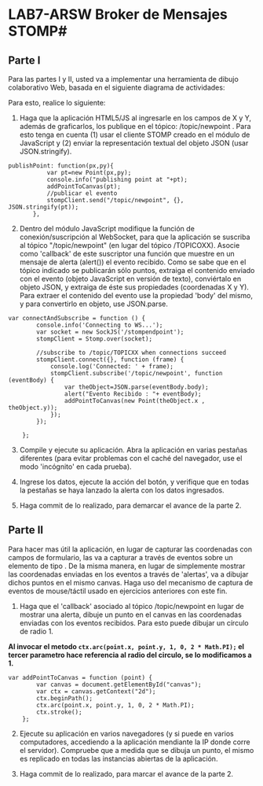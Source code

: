 # LAB7-ARSW Broker de Mensajes STOMP#

## Parte I ##
Para las partes I y II, usted va a implementar una herramienta de dibujo colaborativo Web, basada en el siguiente diagrama de actividades:

Para esto, realice lo siguiente:

1. Haga que la aplicación HTML5/JS al ingresarle en los campos de X y Y, además de graficarlos, los publique en el tópico: /topic/newpoint . Para esto tenga en cuenta (1) usar el cliente STOMP creado en el módulo de JavaScript y (2) enviar la representación textual del objeto JSON (usar JSON.stringify).

 ```
 publishPoint: function(px,py){
            var pt=new Point(px,py);
            console.info("publishing point at "+pt);
            addPointToCanvas(pt);
            //publicar el evento
            stompClient.send("/topic/newpoint", {}, JSON.stringify(pt));
        },
```

2. Dentro del módulo JavaScript modifique la función de conexión/suscripción al WebSocket, para que la aplicación se suscriba al tópico "/topic/newpoint" (en lugar del tópico /TOPICOXX). Asocie como 'callback' de este suscriptor una función que muestre en un mensaje de alerta (alert()) el evento recibido. Como se sabe que en el tópico indicado se publicarán sólo puntos, extraiga el contenido enviado con el evento (objeto JavaScript en versión de texto), conviértalo en objeto JSON, y extraiga de éste sus propiedades (coordenadas X y Y). Para extraer el contenido del evento use la propiedad 'body' del mismo, y para convertirlo en objeto, use JSON.parse.

``` 
var connectAndSubscribe = function () {
        console.info('Connecting to WS...');
        var socket = new SockJS('/stompendpoint');
        stompClient = Stomp.over(socket);
        
        //subscribe to /topic/TOPICXX when connections succeed
        stompClient.connect({}, function (frame) {
            console.log('Connected: ' + frame);
            stompClient.subscribe('/topic/newpoint', function (eventBody) {
                var theObject=JSON.parse(eventBody.body);
                alert("Evento Recibido : "+ eventBody);
                addPointToCanvas(new Point(theObject.x , theObject.y));
            });
        });

    }; 
```

3. Compile y ejecute su aplicación. Abra la aplicación en varias pestañas diferentes (para evitar problemas con el caché del navegador, use el modo 'incógnito' en cada prueba).

4. Ingrese los datos, ejecute la acción del botón, y verifique que en todas la pestañas se haya lanzado la alerta con los datos ingresados.

5. Haga commit de lo realizado, para demarcar el avance de la parte 2.

## Parte II ##
Para hacer mas útil la aplicación, en lugar de capturar las coordenadas con campos de formulario, las va a capturar a través de eventos sobre un elemento de tipo <canvas>. De la misma manera, en lugar de simplemente mostrar las coordenadas enviadas en los eventos a través de 'alertas', va a dibujar dichos puntos en el mismo canvas. Haga uso del mecanismo de captura de eventos de mouse/táctil usado en ejercicios anteriores con este fin.

1. Haga que el 'callback' asociado al tópico /topic/newpoint en lugar de mostrar una alerta, dibuje un punto en el canvas en las coordenadas enviadas con los eventos recibidos. Para esto puede dibujar un círculo de radio 1.

**Al invocar el metodo ``` ctx.arc(point.x, point.y, 1, 0, 2 * Math.PI); ``` el tercer parametro hace referencia al radio del circulo, se lo modificamos a 1.**

``` 
var addPointToCanvas = function (point) {        
        var canvas = document.getElementById("canvas");
        var ctx = canvas.getContext("2d");
        ctx.beginPath();
        ctx.arc(point.x, point.y, 1, 0, 2 * Math.PI);
        ctx.stroke();
    };
```

2. Ejecute su aplicación en varios navegadores (y si puede en varios computadores, accediendo a la aplicación mendiante la IP donde corre el servidor). Compruebe que a medida que se dibuja un punto, el mismo es replicado en todas las instancias abiertas de la aplicación.

3. Haga commit de lo realizado, para marcar el avance de la parte 2.